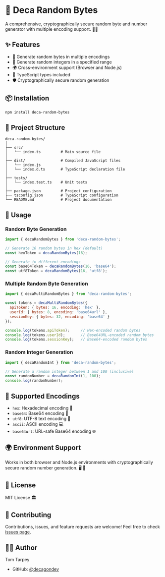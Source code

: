 # 🎲 Deca Random Bytes

A comprehensive, cryptographically secure random byte and number generator with multiple encoding support. 🔐🚀

## ✨ Features

- 🧩 Generate random bytes in multiple encodings
- 🎳 Generate random integers in a specified range
- 🌍 Cross-environment support (Browser and Node.js)
- 📘 TypeScript types included
- 🛡️ Cryptographically secure random generation

## 📦 Installation

```bash
npm install deca-random-bytes
```

## 📂 Project Structure

```
deca-random-bytes/
│
├── src/
│   └── index.ts         # Main source file
│
├── dist/                # Compiled JavaScript files
│   └── index.js
│   └── index.d.ts       # TypeScript declaration file
│
├── tests/
│   └── index.test.ts    # Unit tests
│
├── package.json         # Project configuration
├── tsconfig.json        # TypeScript configuration
└── README.md            # Project documentation
```

## 🚀 Usage

### Random Byte Generation

```javascript
import { decaRandomBytes } from 'deca-random-bytes';

// Generate 16 random bytes in hex (default)
const hexToken = decaRandomBytes(16);

// Generate in different encodings
const base64Token = decaRandomBytes(16, 'base64');
const utf8Token = decaRandomBytes(16, 'utf8');
```

### Multiple Random Byte Generation

```javascript
import { decaMultiRandomBytes } from 'deca-random-bytes';

const tokens = decaMultiRandomBytes({
  apiToken: { bytes: 16, encoding: 'hex' },
  userId: { bytes: 8, encoding: 'base64url' },
  sessionKey: { bytes: 32, encoding: 'base64' }
});

console.log(tokens.apiToken);     // Hex-encoded random bytes
console.log(tokens.userId);       // Base64URL-encoded random bytes
console.log(tokens.sessionKey);   // Base64-encoded random bytes
```

### Random Integer Generation

```javascript
import { decaRandomInt } from 'deca-random-bytes';

// Generate a random integer between 1 and 100 (inclusive)
const randomNumber = decaRandomInt(1, 100);
console.log(randomNumber);
```

## 🌈 Supported Encodings

- `hex`: Hexadecimal encoding 🔢
- `base64`: Base64 encoding 📃
- `utf8`: UTF-8 text encoding 📝
- `ascii`: ASCII encoding 💻
- `base64url`: URL-safe Base64 encoding 🌐

## 🌍 Environment Support

Works in both browser and Node.js environments with cryptographically secure random number generation. 🖥️ 📱

## 📜 License

MIT License 🏛️

## 🤝 Contributing

Contributions, issues, and feature requests are welcome! 
Feel free to check [issues page](your-github-repo-issues-link). 

## 👨‍💻 Author

Tom Tarpey 
- GitHub: [@decagondev](https://github.com/decagondev)


